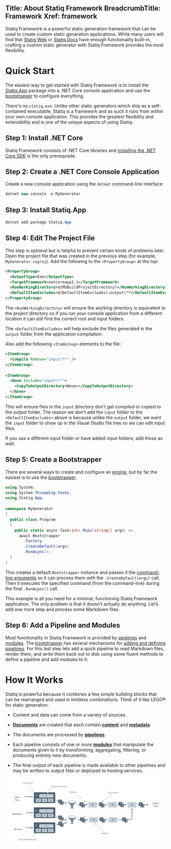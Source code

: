 Title: About Statiq Framework
BreadcrumbTitle: Framework
Xref: framework
---
Statiq Framework is a powerful static generation framework that can be used to create custom static generation applications. While many users will find that [Statiq Web](xref:web) or [Statiq Docs](xref:docs) have enough functionality built-in, crafting a custom static generator with Statiq Framework provides the most flexibility.

# Quick Start

The easiest way to get started with Statiq Framework is to install the [Statiq.App](https://www.nuget.org/packages/Statiq.App) package into a .NET Core console application and use the [bootstrapper](xref:bootstrapper) to configure everything.

There's no `statiq.exe`. Unlike other static generators which ship as a self-contained executable, Statiq is a framework and as such it runs from within your own console application. This provides the greatest flexibility and extensibility and is one of the unique aspects of using Statiq.

## Step 1: Install .NET Core

Statiq Framework consists of .NET Core libraries and [installing the .NET Core SDK](https://dot.net) is the only prerequisite.

## Step 2: Create a .NET Core Console Application

Create a new console application using the `dotnet` command-line interface:

```csharp
dotnet new console -o MyGenerator
```

## Step 3: Install Statiq.App

```csharp
dotnet add package Statiq.App
```

## Step 4: Edit The Project File

This step is optional but is helpful to prevent certain kinds of problems later. Open the project file that was created in the previous step (for example, `MyGenerator.csproj`). Add the following to the `<PropertyGroup>` at the top:

```xml
<PropertyGroup>
  <OutputType>Exe</OutputType>
  <TargetFramework>netcoreapp3.1</TargetFramework>
  <RunWorkingDirectory>$(MSBuildProjectDirectory)</RunWorkingDirectory>
  <DefaultItemExcludes>$(DefaultItemExcludes);output\**</DefaultItemExcludes>
</PropertyGroup>
```

The `<RunWorkingDirectory>` will ensure the working directory is equivalent to the project directory so if you run your console application from a different location it can still find the correct root and input folders.

The `<DefaultItemExcludes>` will help exclude the files generated in the `output` folder from the application compilation.

Also add the following `<ItemGroup>` elements to the file:

```xml
<ItemGroup>
  <Compile Remove="input\**" />
</ItemGroup>

<ItemGroup>
  <None Include="input\**">
    <CopyToOutputDirectory>Never</CopyToOutputDirectory>
  </None>
</ItemGroup>
```

This will ensure files in the `input` directory don't get compiled or copied to the output folder. The reason we don't add the `input` folder to the `<DefaultItemExcludes>` above is because unlike the `output` folder, we want the `input` folder to show up in the Visual Studio file tree so we can edit input files.

If you use a different input folder or have added input folders, add those as well.

## Step 5: Create a Bootstrapper

There are several ways to create and configure an [engine](xref:execution#engine), but by far the easiest is to use the [bootstrapper](xref:bootstrapper):

```csharp
using System;
using System.Threading.Tasks;
using Statiq.App;

namespace MyGenerator
{
  public class Program
  {
    public static async Task<int> Main(string[] args) =>
      await Bootstrapper
        .Factory
        .CreateDefault(args)
        .RunAsync();
  }
}
```

This creates a default `Bootstrapper` instance and passes it the [command-line arguments](xref:command-line-interface) so it can process them with the `.CreateDefault(args)` call. Then it executes the specified command (from the command-line) during the final `.RunAsync()` call.

This example is all you need for a minimal, functioning Statiq Framework application. The only problem is that it doesn’t actually do anything. Let’s add one more step and process some Markdown files.

## Step 6: Add a Pipeline and Modules

Most functionality in Statiq Framework is provided by [pipelines](xref:pipelines-and-modules) and [modules](xref:about-modules). The [bootstrapper](xref:bootstrapper) has several mechanisms for [adding and defining pipelines](xref:adding-pipelines). For this last step lets add a quick pipeline to read Markdown files, render them, and write them back out to disk using some fluent methods to define a pipeline and add modules to it:

# How It Works

Statiq is powerful because it combines a few simple building blocks that can be rearranged and used in limitless combinations. Think of it like LEGO® for static generation.

- Content and data can come from a variety of sources.

- **[Documents](xref:documents-and-metadata)** are created that each contain **[content](xref:content)** and **[metadata](xref:documents-and-metadata#about-metadata)**.

- The documents are processed by **[pipelines](xref:pipelines-and-modules)**.

- Each pipeline consists of one or more **[modules](xref:about-modules)** that manipulate the documents given to it by transforming, aggregating, filtering, or producing entirely new documents.

- The final output of each pipeline is made available to other pipelines and may be written to output files or deployed to hosting services.

<div><img src="/assets/flow.png" class="mw-100"></div>